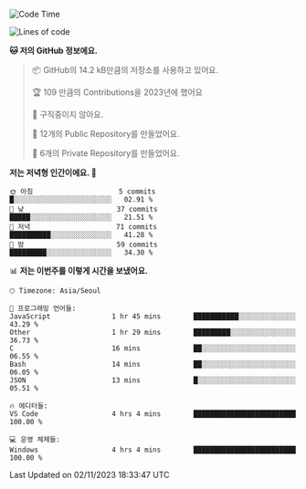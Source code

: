   <!--START_SECTION:waka-->
![Code Time](http://img.shields.io/badge/Code%20Time-249%20hrs%2050%20mins-blue)

![Lines of code](https://img.shields.io/badge/%EC%A0%80%EB%8A%94%20%EC%97%AC%ED%83%9C%EA%B9%8C%EC%A7%80%20-200.7%20thousand%20%EC%A4%84%EC%9D%98%20%EC%BD%94%EB%93%9C%EB%A5%BC%20%EC%9E%91%EC%84%B1%ED%96%88%EC%96%B4%EC%9A%94.-blue)

**🐱 저의 GitHub 정보에요.** 

> 📦 GitHub의 14.2 kB만큼의 저장소를 사용하고 있어요. 
 > 
> 🏆 109 만큼의 Contributions을 2023년에 했어요
 > 
> 🚫 구직중이지 않아요.
 > 
> 📜 12개의 Public Repository를 만들었어요. 
 > 
> 🔑 6개의 Private Repository를 만들었어요. 
 > 
**저는 저녁형 인간이에요. 🦉** 

```text
🌞 아침                     5 commits           █░░░░░░░░░░░░░░░░░░░░░░░░   02.91 % 
🌆 낮　                     37 commits          █████░░░░░░░░░░░░░░░░░░░░   21.51 % 
🌃 저녁                     71 commits          ██████████░░░░░░░░░░░░░░░   41.28 % 
🌙 밤　                     59 commits          █████████░░░░░░░░░░░░░░░░   34.30 % 
```


📊 **저는 이번주를 이렇게 시간을 보냈어요.** 

```text
🕑︎ Timezone: Asia/Seoul

💬 프로그래밍 언어들: 
JavaScript               1 hr 45 mins        ███████████░░░░░░░░░░░░░░   43.29 % 
Other                    1 hr 29 mins        █████████░░░░░░░░░░░░░░░░   36.73 % 
C                        16 mins             ██░░░░░░░░░░░░░░░░░░░░░░░   06.55 % 
Bash                     14 mins             ██░░░░░░░░░░░░░░░░░░░░░░░   06.05 % 
JSON                     13 mins             █░░░░░░░░░░░░░░░░░░░░░░░░   05.51 % 

🔥 에디터들: 
VS Code                  4 hrs 4 mins        █████████████████████████   100.00 % 

💻 운영 체제들: 
Windows                  4 hrs 4 mins        █████████████████████████   100.00 % 
```


 Last Updated on 02/11/2023 18:33:47 UTC
<!--END_SECTION:waka-->
